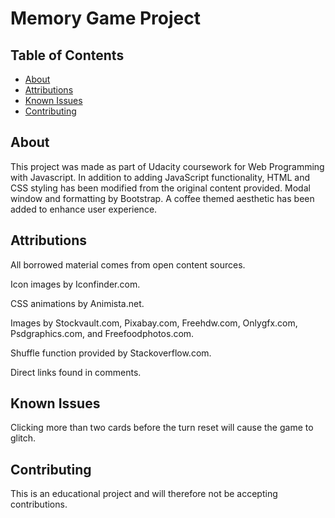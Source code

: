# Memory Game Project

## Table of Contents

* [About](#about)
* [Attributions](#attributions)
* [Known Issues](#knownissues)
* [Contributing](#contributing)

## About 

This project was made as part of Udacity coursework for Web Programming with Javascript. In addition to adding JavaScript functionality, HTML and CSS styling has been modified from the original content provided. Modal window and formatting by Bootstrap. A coffee themed aesthetic has been added to enhance user experience. 

## Attributions

All borrowed material comes from open content sources. 

Icon images by Iconfinder.com.

CSS animations by Animista.net.

Images by Stockvault.com, Pixabay.com, Freehdw.com, Onlygfx.com, Psdgraphics.com, and Freefoodphotos.com.

Shuffle function provided by Stackoverflow.com.

Direct links found in comments.

## Known Issues

Clicking more than two cards before the turn reset will cause the game to glitch. 

## Contributing

This is an educational project and will therefore not be accepting contributions.
